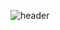 ![header](https://capsule-render.vercel.app/api?type=waving&color=FFB13B&height=200&section=header&text=KangHyeok%20Seo&fontSize=70&animation=twinkling)
